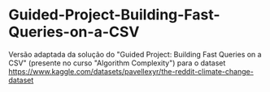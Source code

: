 # Guided-Project-Building-Fast-Queries-on-a-CSV
Versão  adaptada da solução do "Guided Project: Building Fast Queries on a CSV" (presente no curso "Algorithm Complexity") para o dataset https://www.kaggle.com/datasets/pavellexyr/the-reddit-climate-change-dataset
